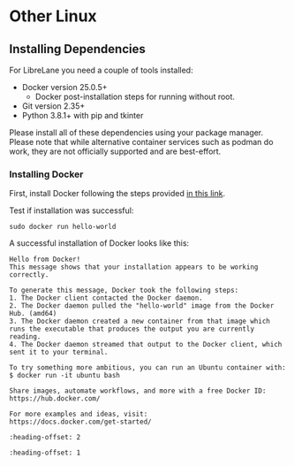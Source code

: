 # Other Linux

## Installing Dependencies

For LibreLane you need a couple of tools installed:

* Docker version 25.0.5+
  * Docker post-installation steps for running without root.
* Git version 2.35+
* Python 3.8.1+ with pip and tkinter

Please install all of these dependencies using your package manager. Please note
that while alternative container services such as podman do work, they are not
officially supported and are best-effort.

### Installing Docker

First, install Docker following the steps provided [in this link](https://docs.docker.com/engine/install/).

Test if installation was successful:

```
sudo docker run hello-world
```

A successful installation of Docker looks like this:

```
Hello from Docker!
This message shows that your installation appears to be working correctly.

To generate this message, Docker took the following steps:
1. The Docker client contacted the Docker daemon.
2. The Docker daemon pulled the "hello-world" image from the Docker Hub. (amd64)
3. The Docker daemon created a new container from that image which runs the executable that produces the output you are currently reading.
4. The Docker daemon streamed that output to the Docker client, which sent it to your terminal.

To try something more ambitious, you can run an Ubuntu container with:
$ docker run -it ubuntu bash

Share images, automate workflows, and more with a free Docker ID:
https://hub.docker.com/

For more examples and ideas, visit:
https://docs.docker.com/get-started/
```

```{include} docker_no_root.md
:heading-offset: 2

```

```{include} _common.md
:heading-offset: 1

```
